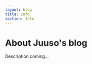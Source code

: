 ```yaml
---
layout: blog
title: Info
section: Info
---
```


About Juuso's blog
==========================================

Description coming...

